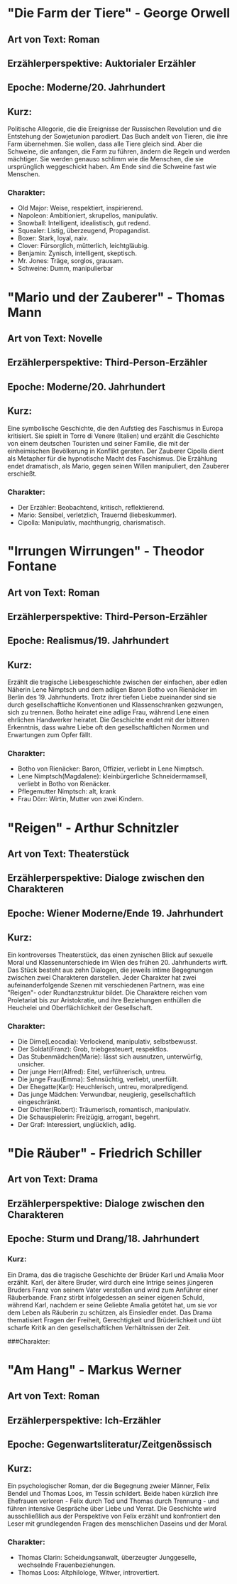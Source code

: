 # "Die Farm der Tiere" - George Orwell

## Art von Text: Roman
## Erzählerperspektive: Auktorialer Erzähler
## Epoche: Moderne/20. Jahrhundert

## Kurz:
Politische Allegorie, die die Ereignisse der Russischen Revolution und die Entstehung der Sowjetunion parodiert. 
Das Buch andelt von Tieren, die ihre Farm übernehmen. 
Sie wollen, dass alle Tiere gleich sind. 
Aber die Schweine, die anfangen, die Farm zu führen, ändern die Regeln und werden mächtiger. 
Sie werden genauso schlimm wie die Menschen, die sie ursprünglich weggeschickt haben. 
Am Ende sind die Schweine fast wie Menschen.

### Charakter:
* Old Major: Weise, respektiert, inspirierend.
* Napoleon: Ambitioniert, skrupellos, manipulativ.
* Snowball: Intelligent, idealistisch, gut redend.
* Squealer: Listig, überzeugend, Propagandist.
* Boxer: Stark, loyal, naiv.
* Clover: Fürsorglich, mütterlich, leichtgläubig.
* Benjamin: Zynisch, intelligent, skeptisch.
* Mr. Jones: Träge, sorglos, grausam.
* Schweine: Dumm, manipulierbar

# "Mario und der Zauberer" - Thomas Mann

## Art von Text: Novelle
## Erzählerperspektive: Third-Person-Erzähler
## Epoche: Moderne/20. Jahrhundert

## Kurz:
Eine symbolische Geschichte, die den Aufstieg des Faschismus in Europa kritisiert. 
Sie spielt in Torre di Venere (Italien) und erzählt die Geschichte von einem deutschen Touristen und seiner Familie, 
die mit der einheimischen Bevölkerung in Konflikt geraten. 
Der Zauberer Cipolla dient als Metapher für die hypnotische Macht des Faschismus. 
Die Erzählung endet dramatisch, als Mario, gegen seinen Willen manipuliert, den Zauberer erschießt.

### Charakter:
* Der Erzähler: Beobachtend, kritisch, reflektierend.
* Mario: Sensibel, verletzlich, Trauernd (liebeskummer).
* Cipolla: Manipulativ, machthungrig, charismatisch.

# "Irrungen Wirrungen" - Theodor Fontane

## Art von Text: Roman
## Erzählerperspektive: Third-Person-Erzähler
## Epoche: Realismus/19. Jahrhundert

## Kurz:
Erzählt die tragische Liebesgeschichte zwischen der einfachen, 
aber edlen Näherin Lene Nimptsch und dem adligen Baron Botho von Rienäcker im Berlin des 19. Jahrhunderts. 
Trotz ihrer tiefen Liebe zueinander sind sie durch gesellschaftliche Konventionen und Klassenschranken gezwungen, sich zu trennen. 
Botho heiratet eine adlige Frau, während Lene einen ehrlichen Handwerker heiratet. 
Die Geschichte endet mit der bitteren Erkenntnis, dass wahre Liebe oft den gesellschaftlichen Normen und Erwartungen zum Opfer fällt.

### Charakter:
* Botho von Rienäcker: Baron, Offizier, verliebt in Lene Nimptsch.
* Lene Nimptsch(Magdalene): kleinbürgerliche Schneidermamsell, verliebt in Botho von Rienäcker.
* Pflegemutter Nimptsch: alt, krank
* Frau Dörr: Wirtin, Mutter von zwei Kindern.


# "Reigen" - Arthur Schnitzler

## Art von Text: Theaterstück
## Erzählerperspektive: Dialoge zwischen den Charakteren
## Epoche: Wiener Moderne/Ende 19. Jahrhundert

## Kurz:
Ein kontroverses Theaterstück, das einen zynischen Blick auf sexuelle Moral und Klassenunterschiede im Wien des frühen 20. Jahrhunderts wirft. 
Das Stück besteht aus zehn Dialogen, die jeweils intime Begegnungen zwischen zwei Charakteren darstellen. 
Jeder Charakter hat zwei aufeinanderfolgende Szenen mit verschiedenen Partnern, was eine "Reigen"- oder Rundtanzstruktur bildet. 
Die Charaktere reichen vom Proletariat bis zur Aristokratie, und ihre Beziehungen enthüllen die Heuchelei und Oberflächlichkeit der Gesellschaft.

### Charakter:
* Die Dirne(Leocadia): Verlockend, manipulativ, selbstbewusst.
* Der Soldat(Franz): Grob, triebgesteuert, respektlos.
* Das Stubenmädchen(Marie): lässt sich ausnutzen, unterwürfig, unsicher.
* Der junge Herr(Alfred): Eitel, verführerisch, untreu.
* Die junge Frau(Emma): Sehnsüchtig, verliebt, unerfüllt.
* Der Ehegatte(Karl): Heuchlerisch, untreu, moralpredigend.
* Das junge Mädchen: Verwundbar, neugierig, gesellschaftlich eingeschränkt.
* Der Dichter(Robert): Träumerisch, romantisch, manipulativ.
* Die Schauspielerin: Freizügig, arrogant, begehrt.
* Der Graf: Interessiert, unglücklich, adlig.

# "Die Räuber" - Friedrich Schiller

## Art von Text: Drama
## Erzählerperspektive: Dialoge zwischen den Charakteren
## Epoche: Sturm und Drang/18. Jahrhundert

### Kurz:
Ein Drama, das die tragische Geschichte der Brüder Karl und Amalia Moor erzählt. 
Karl, der ältere Bruder, wird durch eine Intrige seines jüngeren Bruders Franz von seinem Vater verstoßen und wird zum Anführer einer Räuberbande. 
Franz stirbt infolgedessen an seiner eigenen Schuld, während Karl, nachdem er seine Geliebte Amalia getötet hat, 
um sie vor dem Leben als Räuberin zu schützen, als Einsiedler endet. 
Das Drama thematisiert Fragen der Freiheit, Gerechtigkeit und Brüderlichkeit und übt scharfe Kritik an den gesellschaftlichen Verhältnissen der Zeit.

###Charakter:


# "Am Hang" - Markus Werner

## Art von Text: Roman
## Erzählerperspektive: Ich-Erzähler
## Epoche: Gegenwartsliteratur/Zeitgenössisch

## Kurz:
Ein psychologischer Roman, der die Begegnung zweier Männer, Felix Bendel und Thomas Loos, im Tessin schildert. 
Beide haben kürzlich ihre Ehefrauen verloren - Felix durch Tod und Thomas durch Trennung - und führen intensive Gespräche über Liebe und Verrat. 
Die Geschichte wird ausschließlich aus der Perspektive von Felix erzählt und konfrontiert den Leser mit grundlegenden Fragen des menschlichen Daseins und der Moral.

### Charakter:
* Thomas Clarin: Scheidungsanwalt, überzeugter Junggeselle, wechselnde Frauenbeziehungen.
* Thomas Loos: Altphilologe, Witwer, introvertiert.